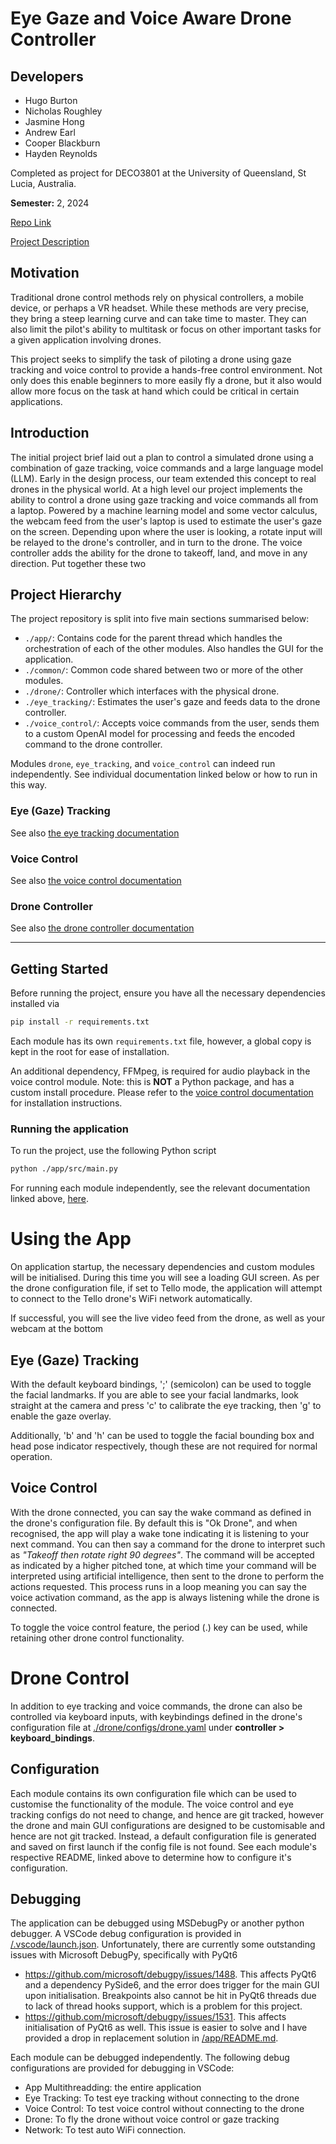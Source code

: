# Eye Gaze and Voice Aware Drone Controller

## Developers

-   Hugo Burton
-   Nicholas Roughley
-   Jasmine Hong
-   Andrew Earl
-   Cooper Blackburn
-   Hayden Reynolds

Completed as project for DECO3801 at the University of Queensland, St Lucia, Australia.

**Semester:** 2, 2024

[Repo Link](https://github.com/hugs7/DECO3801)

[Project Description](https://studio3build.uqcloud.net/project/07T)

## Motivation

Traditional drone control methods rely on physical controllers, a mobile device, or perhaps a VR headset. While these methods are very precise, they bring a steep learning curve and can take time to master. They can also limit the pilot's ability to multitask or focus on other important tasks for a given application involving drones.

This project seeks to simplify the task of piloting a drone using gaze tracking and voice control to provide a hands-free control environment. Not only does this enable beginners to more easily fly a drone, but it also would allow more focus on the task at hand which could be critical in certain applications.

## Introduction

The initial project brief laid out a plan to control a simulated drone using a combination of gaze tracking, voice commands and a large language model (LLM). Early in the design process, our team extended this concept to real drones in the physical world. At a high level our project implements the ability to control a drone using gaze tracking and voice commands all from a laptop. Powered by a machine learning model and some vector calculus, the webcam feed from the user's laptop is used to estimate the user's gaze on the screen. Depending upon where the user is looking, a rotate input will be relayed to the drone's controller, and in turn to the drone. The voice controller adds the ability for the drone to takeoff, land, and move in any direction. Put together these two

## Project Hierarchy

The project repository is split into five main sections summarised below:

-   `./app/`: Contains code for the parent thread which handles the orchestration of each of the other modules. Also handles the GUI for the application.
-   `./common/`: Common code shared between two or more of the other modules.
-   `./drone/`: Controller which interfaces with the physical drone.
-   `./eye_tracking/`: Estimates the user's gaze and feeds data to the drone controller.
-   `./voice_control/`: Accepts voice commands from the user, sends them to a custom OpenAI model for processing and feeds the encoded command to the drone controller.

Modules `drone`, `eye_tracking`, and `voice_control` can indeed run independently. See individual documentation linked below or how to run in this way.

### Eye (Gaze) Tracking

See also [the eye tracking documentation](./eye_tracking/README.md)

### Voice Control

See also [the voice control documentation](./voice_control/README.md)

### Drone Controller

See also [the drone controller documentation](./drone/README.md)

---

## Getting Started

Before running the project, ensure you have all the necessary dependencies installed via

```bash
pip install -r requirements.txt
```

Each module has its own `requirements.txt` file, however, a global copy is kept in the root for ease of installation.

An additional dependency, FFMpeg, is required for audio playback in the voice control module. Note: this is **NOT** a Python package, and has a custom install procedure. Please refer to the [voice control documentation](./voice_control/README.md) for installation instructions.

### Running the application

To run the project, use the following Python script

```bash
python ./app/src/main.py
```

For running each module independently, see the relevant documentation linked above, [here](README.md#project-hierarchy).

# Using the App

On application startup, the necessary dependencies and custom modules will be initialised. During this time you will see a loading GUI screen. As per the drone configuration file, if set to Tello mode, the application will attempt to connect to the Tello drone's WiFi network automatically.

If successful, you will see the live video feed from the drone, as well as your webcam at the bottom

## Eye (Gaze) Tracking

With the default keyboard bindings, ';' (semicolon) can be used to toggle the facial landmarks. If you are able to see your facial landmarks, look straight at the camera and press 'c' to calibrate the eye tracking, then 'g' to enable the gaze overlay.

Additionally, 'b' and 'h' can be used to toggle the facial bounding box and head pose indicator respectively, though these are not required for normal operation.

## Voice Control

With the drone connected, you can say the wake command as defined in the drone's configuration file. By default this is "Ok Drone", and when recognised, the app will play a wake tone indicating it is listening to your next command. You can then say a command for the drone to interpret such as _"Takeoff then rotate right 90 degrees"_. The command will be accepted as indicated by a higher pitched tone, at which time your command will be interpreted using artificial intelligence, then sent to the drone to perform the actions requested. This process runs in a loop meaning you can say the voice activation command, as the app is always listening while the drone is connected.

To toggle the voice control feature, the period (.) key can be used, while retaining other drone control functionality.

# Drone Control

In addition to eye tracking and voice commands, the drone can also be controlled via keyboard inputs, with keybindings defined in the drone's configuration file at [./drone/configs/drone.yaml](./drone/configs/drone.yaml) under **controller > keyboard_bindings**.

## Configuration

Each module contains its own configuration file which can be used to customise the functionality of the module. The voice control and eye tracking configs do not need to change, and hence are git tracked, however the drone and main GUI configurations are designed to be customisable and hence are not git tracked. Instead, a default configuration file is generated and saved on first launch if the config file is not found. See each module's respective README, linked above to determine how to configure it's configuration.

## Debugging

The application can be debugged using MSDebugPy or another python debugger. A VSCode debug configuration is provided in [/.vscode/launch.json](/.vscode/launch.json). Unfortunately, there are currently some outstanding issues with Microsoft DebugPy, specifically with PyQt6

-   https://github.com/microsoft/debugpy/issues/1488. This affects PyQt6 and a dependency PySide6, and the error does trigger for the main GUI upon initialisation. Breakpoints also cannot be hit in PyQt6 threads due to lack of thread hooks support, which is a problem for this project.
-   https://github.com/microsoft/debugpy/issues/1531. This affects initialisation of PyQt6 as well. This issue is easier to solve and I have provided a drop in replacement solution in [/app/README.md](/app/README.md#app-readme).

Each module can be debugged independently. The following debug configurations are provided for debugging in VSCode:

-   App Multithreadding: the entire application
-   Eye Tracking: To test eye tracking without connecting to the drone
-   Voice Control: To test voice control without connecting to the drone
-   Drone: To fly the drone without voice control or gaze tracking
-   Network: To test auto WiFi connection.
